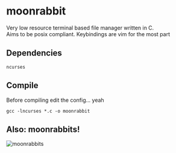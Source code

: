 # moonrabbit
Very low resource terminal based file manager written in C.  
Aims to be posix compliant.
Keybindings are vim for the most part

## Dependencies  
    ncurses  
    
## Compile  
Before compiling edit the config... yeah  
    
    gcc -lncurses *.c -o moonrabbit  
    
## Also: moonrabbits!  
 ![moonrabbits](https://github.com/drblythe/moonrabbit/img/moonrabbits.jpg)
